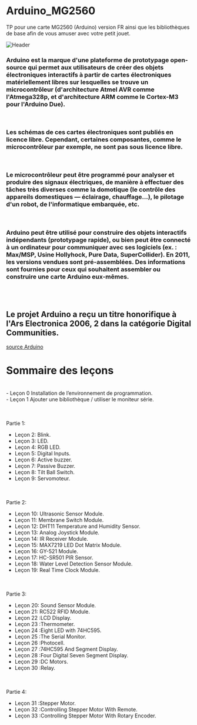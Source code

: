 # Arduino_MG2560
TP pour une carte MG2560 (Arduino) version FR ainsi que les bibliothèques de base afin de vous amuser avec votre petit jouet.

![Header](https://github.com/JeanVincentz/Image_library/blob/main/arduino(MG2560).png)

### Arduino est la marque d'une plateforme de prototypage open-source qui permet aux utilisateurs de créer des objets électroniques interactifs à partir de cartes électroniques matériellement libres sur lesquelles se trouve un microcontrôleur (d'architecture Atmel AVR comme l'Atmega328p, et d'architecture ARM comme le Cortex-M3 pour l'Arduino Due).
<br>

### Les schémas de ces cartes électroniques sont publiés en licence libre. Cependant, certaines composantes, comme le microcontrôleur par exemple, ne sont pas sous licence libre.
<br>

### Le microcontrôleur peut être programmé pour analyser et produire des signaux électriques, de manière à effectuer des tâches très diverses comme la domotique (le contrôle des appareils domestiques — éclairage, chauffage…), le pilotage d'un robot, de l'informatique embarquée, etc.
<br>

### Arduino peut être utilisé pour construire des objets interactifs indépendants (prototypage rapide), ou bien peut être connecté à un ordinateur pour communiquer avec ses logiciels (ex. : Max/MSP, Usine Hollyhock, Pure Data, SuperCollider). En 2011, les versions vendues sont pré-assemblées. Des informations sont fournies pour ceux qui souhaitent assembler ou construire une carte Arduino eux-mêmes.
<br>
<br>

## Le projet Arduino a reçu un titre honorifique à l'Ars Electronica 2006, 2 dans la catégorie Digital Communities.

[source Arduino](https://www.arduino.cc/)


# Sommaire des leçons
<br>
- Leçon 0 Installation de l’environnement de programmation. <br>
- Leçon 1 Ajouter une bibliothèque / utiliser le moniteur série. <br>
<br><br>

Partie 1:<br>
- Leçon 2: Blink.<br>
- Leçon 3: LED.<br>
- Leçon 4: RGB LED.<br>
- Leçon 5: Digital Inputs.<br>
- Leçon 6: Active buzzer.<br>
- Leçon 7: Passive Buzzer.<br>
- Leçon 8: Tilt Ball Switch.<br>
- Leçon 9: Servomoteur.<br>

<br><br>
Partie 2:<br>
- Leçon 10: Ultrasonic Sensor Module.<br>
- Leçon 11: Membrane Switch Module.<br>
- Leçon 12: DHT11 Temperature and Humidity Sensor.<br>
- Leçon 13: Analog Joystick Module.<br>
- Leçon 14: IR Receiver Module.<br>
- Leçon 15: MAX7219 LED Dot Matrix Module.<br>
- Leçon 16: GY-521 Module.<br>
- Leçon 17: HC-SR501 PIR Sensor.<br>
- Leçon 18: Water Level Detection Sensor Module.<br>
- Leçon 19: Real Time Clock Module.<br>

<br><br>
Partie 3:<br>
- Leçon 20: Sound Sensor Module.<br>
- Leçon 21: RC522 RFID Module.<br>
- Leçon 22 :LCD Display.<br>
- Leçon 23 :Thermometer.<br>
- Leçon 24 :Eight LED with 74HC595.<br>
- Leçon 25 :The Serial Monitor.<br>
- Leçon 26 :Photocell.<br>
- Leçon 27 :74HC595 And Segment Display.<br>
- Leçon 28 :Four Digital Seven Segment Display.<br>
- Leçon 29 :DC Motors.<br>
- Leçon 30 :Relay.<br>

<br><br>
Partie 4:<br>
- Leçon 31 :Stepper Motor.<br>
- Leçon 32 :Controlling Stepper Motor With Remote.<br>
- Leçon 33 :Controlling Stepper Motor With Rotary Encoder.<br>